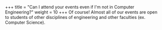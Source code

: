 +++
title = "Can I attend your events even if I'm not in Computer Engineering?"
weight = 10
+++
Of course! Almost all of our events are open to students of other disciplines of engineering and other faculties (ex. Computer Science).
